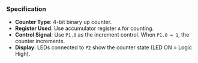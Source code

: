 ### **Specification**

- **Counter Type**: 4-bit binary up counter.
- **Register Used**: Use accumulator register `A` for counting.
- **Control Signal**: Use `P1.0` as the increment control. When `P1.0 = 1`, the counter increments.
- **Display**: LEDs connected to `P2` show the counter state (LED ON = Logic High).